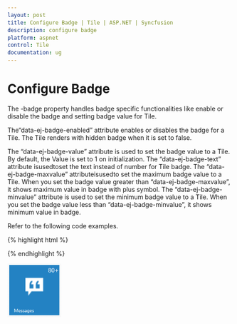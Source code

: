 ```yaml
---
layout: post
title: Configure Badge | Tile | ASP.NET | Syncfusion
description: configure badge
platform: aspnet
control: Tile
documentation: ug
---
```


# Configure Badge

The -badge property handles badge specific functionalities like enable or disable the badge and setting badge value for Tile.

The“data-ej-badge-enabled” attribute enables or disables the badge for a Tile. The Tile renders with hidden badge when it is set to false.

The “data-ej-badge-value” attribute is used to set the badge value to a Tile. By default, the Value is set to 1 on initialization. The “data-ej-badge-text” attribute isusedtoset the text instead of number for Tile badge. The “data-ej-badge-maxvalue” attributeisusedto set the maximum badge value to a Tile. When you set the badge value greater than “data-ej-badge-maxvalue”, it shows maximum value in badge with plus symbol. The “data-ej-badge-minvalue” attribute is used to set the minimum badge value to a Tile. When you set the badge value less than “data-ej-badge-minvalue”, it shows minimum value in badge.

Refer to the following code examples.

{% highlight html %}

<div id="tile"></div>

<script>

	$("#tile").ejTile({

		tileSize: "medium", imagePosition: "center",

		badge: { enabled: true, minVlaue: 10, maxValue: 80, value: 88 },

		text: "Messages", imageUrl: "http://js.syncfusion.com/UG/Web/Content/tile/messages.png"

	})

</script> 

{% endhighlight %}



![](Configure-Badge_images/Configure-Badge_img1.png) 


